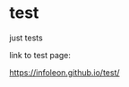 # test
just tests


link to test page:


<a href = "https://infoleon.github.io/test/">https://infoleon.github.io/test/</a>

